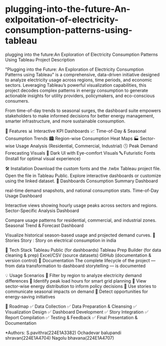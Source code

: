 # plugging-into-the-future-An-exlpoitation-of-electricity-consumption-patterns-using-tableau
plugging into the future:An Exploration of Electricity Consumption Patterns Using Tableau
Project Description

"Plugging into the Future: An Exploration of Electricity Consumption Patterns using Tableau" is a comprehensive, data-driven initiative designed to analyze electricity usage across regions, time periods, and economic sectors. Leveraging Tableau’s powerful visualization capabilities, this project decodes complex patterns in energy consumption to generate actionable insights for utility providers, policymakers, and eco-conscious consumers.

From time-of-day trends to seasonal surges, the dashboard suite empowers stakeholders to make informed decisions for better energy management, smarter infrastructure, and more sustainable consumption.

🌟 Features
📊 Interactive KPI Dashboards 📈 Time-of-Day & Seasonal Consumption Trends 🏙️ Region-wise Consumption Heat Maps 🏭 Sector-wise Usage Analysis (Residential, Commercial, Industrial) 🕓 Peak Demand Forecasting Visuals 🎨 Dark UI with Eye-comfort Visuals 🔤 Futuristic Fonts (Install for optimal visual experience)

🛠️ Installation
Download the custom fonts and the .twbx Tableau project file.
Open the file in Tableau Public.
Explore interactive dashboards or customize using the linked dataset.
📸 Dashboards
Consumption Summary Dashboard

real-time demand snapshots, and national consumption stats.
Time-of-Day Usage Dashboard

Interactive views showing hourly usage peaks across sectors and regions.
Sector-Specific Analysis Dashboard

Compare usage patterns for residential, commercial, and industrial zones.
Seasonal Trend & Forecast Dashboard

Visualize historical season-based usage and projected demand curves.
📖 Stories
Story : Story on electrical consumption in india

🧰 Tech Stack
Tableau Public (for dashboards)
Tableau Prep Builder (for data cleaning & prep)
Excel/CSV (source datasets)
GitHub (documentation & version control)
📄 Documentation
The complete lifecycle of the project — from data transformation to dashboard storytelling — is documented

💡 Usage Scenarios
📌 Filter by region to analyze electricity demand differences 📌 Identify peak load hours for smart grid planning 📌 View sector-wise energy distribution to inform policy decisions 📌 Use stories to communicate seasonal impacts on demand 📌 Detect opportunities for energy-saving initiatives

🚧 Roadmap
✅ Data Collection
✅ Data Preparation & Cleansing
✅ Visualization Design
✅ Dashboard Development
✅ Story Integration
✅ Report Compilation
✅ Testing & Feedback
✅ Final Presentation & Documentation

*Authors:
S.pavithra(224E1A3382)
Ochadevar balupandi shravan(224E1A4704)
Nagolu bhavana(224E1A4707)
